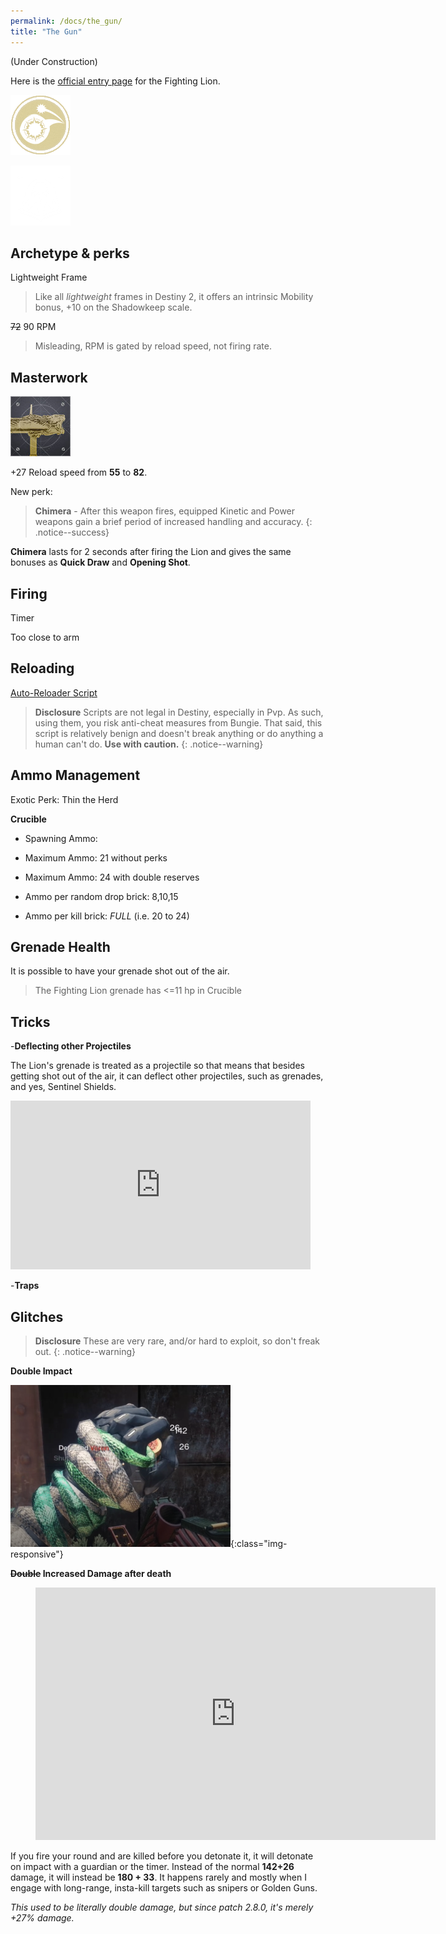 ```yaml
---
permalink: /docs/the_gun/
title: "The Gun"
---
```


(Under Construction)

Here is the [official entry page](https://www.bungie.net/en/Explore/Detail/Item/3549153978) for the Fighting Lion.

![Delayed Gratification](/assets/images/delayed_grat.png)

![Thin the Herd](/assets/images/thin_the_herd.png)

## Archetype & perks

Lightweight Frame
> Like all _lightweight_ frames in Destiny 2, it offers an intrinsic Mobility bonus, +10 on the Shadowkeep scale.

~~72~~ 90 RPM
> Misleading, RPM is gated by reload speed, not firing rate.

## Masterwork

![Masterwork](/assets/images/catalyst.jpg)

+27 Reload speed from **55** to **82**.

New perk:
> **Chimera** - After this weapon fires, equipped Kinetic and Power weapons gain a brief period of increased handling and accuracy.
{: .notice--success}

**Chimera** lasts for 2 seconds after firing the Lion and gives the same bonuses as **Quick Draw** and **Opening Shot**.

## Firing

Timer

Too close to arm

## Reloading

[Auto-Reloader Script](https://www.reddit.com/r/FightingLion/comments/fgl9sm/autolion_v25_weapon_toggle/)

> **Disclosure** Scripts are not legal in Destiny, especially in Pvp. As such, using them, you risk anti-cheat measures from Bungie. That said, this script is relatively benign and doesn't break anything or do anything a human can't do. **Use with caution.**
{: .notice--warning}

## Ammo Management

Exotic Perk: Thin the Herd

**Crucible**

- Spawning Ammo:  
- Maximum Ammo: 21 without perks
- Maximum Ammo: 24 with double reserves

- Ammo per random drop brick: 8,10,15
- Ammo per kill brick: _FULL_ (i.e. 20 to 24)

## Grenade Health

It is possible to have your grenade shot out of the air.

> The Fighting Lion grenade has <=11 hp in Crucible

## Tricks

-**Deflecting other Projectiles**

The Lion's grenade is treated as a projectile so that means that besides getting shot out of the air, it can deflect other projectiles, such as grenades, and yes, Sentinel Shields.
<iframe src="https://giphy.com/embed/hrA9F7LEVwyEEpHqDT" width="480" height="270" frameBorder="0" class="giphy-embed" allowFullScreen></iframe>

-**Traps**


## Glitches

> **Disclosure** These are very rare, and/or hard to exploit, so don't freak out.
{: .notice--warning}

**Double Impact**

![Double Impact Glitch](/assets/images/glitch_double_impact.png){:class="img-responsive"}

**~~Double~~ Increased Damage after death**

<figure class="video_container">
  <iframe src='https://gfycat.com/ifr/freshartisticeyra' frameborder='0' scrolling='no' allowfullscreen width='640' height='404'></iframe>
</figure>

If you fire your round and are killed before you detonate it, it will detonate on impact with a guardian or the timer. Instead of the normal **142+26** damage, it will instead be **180 + 33**. It happens rarely and mostly when I engage with long-range, insta-kill targets such as snipers or Golden Guns.

_This used to be literally double damage, but since patch 2.8.0, it's merely +27% damage._
